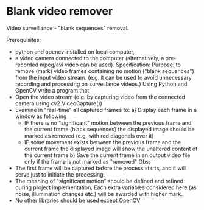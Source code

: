 # Blank video remover
Video surveillance - "blank sequences" removal.

Prerequisites:
- python and opencv installed on local computer,
- a video camera connected to the computer (alternatively, a pre-recorded mpeg/avi video can be used).
Specification:
Purpose: to remove (mark) video frames containing no motion ("blank sequences") from the input video stream. (e.g. it can be used to avoid unnecessary recording and processing on surveillance videos.)
Using Python and OpenCV write a program that:
- Open the video stream (e.g. by capturing video from the connected camera using cv2.VideoCapture())
- Examine in "real-time" all captured frames to:
a) Display each frame in a window as following
    - IF there is no "significant" motion between the previous frame and the current frame (black sequences) the displayed image should be marked as removed (e.g. with red diagonals over it)
    - IF some movement exists between the previous frame and the current frame the displayed image will show the unaltered content of the current frame
b) Save the current frame in an output video file only if the frame is not marked as "removed"
Obs:
 - The first frame will be captured before the process starts, and it will serve just to initiate the processing.
- The meaning of "significant motion" should be defined and refined during project implementation. Each extra variables considered here (as noise, illumination changes etc.) will be awarded with higher mark.
- No other libraries should be used except OpenCV